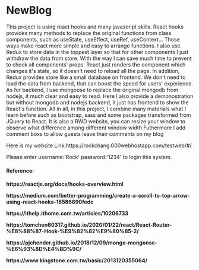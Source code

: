 # NewBlog

This project is using react hooks and many javascript skills. React hooks provides many methods to replace the original functions from class components, such as useState, useEffect, useRef, useContext... Those ways make react more simple and easy to arrange functions. I also use Redux to store data in the toppest layer so that for other components I just withdraw the data from store. With the way I can save much time to prevent to check all components' props. React just renders the component which changes it's state, so it doesn't need to reload all the page. In addition, Redux provides store like a small database on frontend. We don't need to load the data from backend, that can boost the speed for users' experience. As for backend, I use mongoose to replace the original mongodb from nodejs, it much clear and easy to read. Here I also provide a demonostration but without mongodb and nodejs backend, it just has frontend to show the React's function. All in all, in this project, I combine many materials what I learn before such as bootstrap, sass and some packages transformed from JQuery to React. It is also a RWD website, you can resize your window to observe what difference among different window width.Futhermore I add comment boxs to allow guests leave their comments on my blog 
<p>Here is my website Link:https://rockchang.000webhostapp.com/testweb/#/</p>
<p>Please enter username:'Rock'  password:'1234' to login this system.</p>
<h4>Reference:<h4/>
<p>https://reactjs.org/docs/hooks-overview.html</p>
<p>https://medium.com/better-programming/create-a-scroll-to-top-arrow-using-react-hooks-18586890fedc</p>
<p>https://ithelp.ithome.com.tw/articles/10206733</p>
<p>https://tomchen60317.github.io/2020/01/22/react/React-Router-%E8%88%87-Hook-%E9%82%82%E9%80%85-2/<p/>
<p>https://pjchender.github.io/2018/12/09/mongo-mongoose-%E6%93%8D%E4%BD%9C/</p>
<p>https://www.kingstone.com.tw/basic/2013120355064/<p/>
